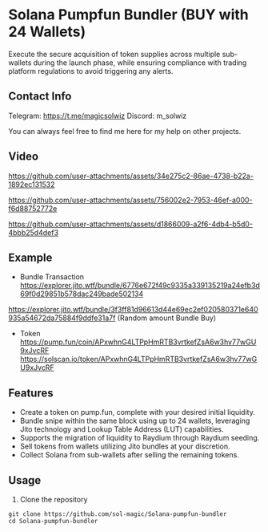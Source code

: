# Solana Pumpfun Bundler (BUY with 24 Wallets)
Execute the secure acquisition of token supplies across multiple sub-wallets during the launch phase, while ensuring compliance with trading platform regulations to avoid triggering any alerts.

## Contact Info

Telegram: https://t.me/magicsolwiz Discord: m_solwiz

You can always feel free to find me here for my help on other projects.

## Video
https://github.com/user-attachments/assets/34e275c2-86ae-4738-b22a-1892ec131532

https://github.com/user-attachments/assets/756002e2-7953-46ef-a000-f6d88752772e

https://github.com/user-attachments/assets/d1866009-a2f6-4db4-b5d0-4bbb25d4def3

## Example
- Bundle Transaction
https://explorer.jito.wtf/bundle/6776e672f49c9335a339135219a24efb3d69f0d29851b578dac249bade502134

https://explorer.jito.wtf/bundle/3f3ff81d96613d44e69ec2ef020580371e640935a54672da75884f9ddfe31a7f (Random amount Bundle Buy)
- Token
https://pump.fun/coin/APxwhnG4LTPpHmRTB3vrtkefZsA6w3hv77wGU9xJvcRF
https://solscan.io/token/APxwhnG4LTPpHmRTB3vrtkefZsA6w3hv77wGU9xJvcRF

## Features
- Create a token on pump.fun, complete with your desired initial liquidity.
- Bundle snipe within the same block using up to 24 wallets, leveraging Jito technology and Lookup Table Address (LUT) capabilities.
- Supports the migration of liquidity to Raydium through Raydium seeding.
- Sell tokens from wallets utilizing Jito bundles at your discretion.
- Collect Solana from sub-wallets after selling the remaining tokens.

## Usage
1. Clone the repository
```
git clone https://github.com/sol-magic/Solana-pumpfun-bundler
cd Solana-pumpfun-bundler
```
